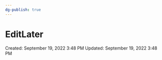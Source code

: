 ```yaml
---
dg-publish: true
---
```


# EditLater

Created: September 19, 2022 3:48 PM
Updated: September 19, 2022 3:48 PM
